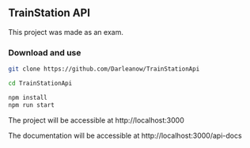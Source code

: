 ## TrainStation API

This project was made as an exam.

### Download and use

```bash
git clone https://github.com/Darleanow/TrainStationApi
```

```bash
cd TrainStationApi
```

```bash
npm install
npm run start
```

The project will be accessible at http://localhost:3000

The documentation will be accessible at http://localhost:3000/api-docs
